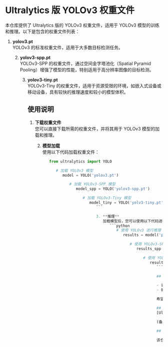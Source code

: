 # Ultralytics 版 YOLOv3 权重文件

本仓库提供了 Ultralytics 版的 YOLOv3 权重文件，适用于 YOLOv3 模型的训练和推理。以下是包含的权重文件列表：

1. **yolov3.pt**  
   YOLOv3 的标准权重文件，适用于大多数目标检测任务。

   2. **yolov3-spp.pt**  
      YOLOv3-SPP 的权重文件，通过空间金字塔池化（Spatial Pyramid Pooling）增强了模型的性能，特别适用于高分辨率图像的目标检测。

      3. **yolov3-tiny.pt**  
         YOLOv3-Tiny 的权重文件，适用于资源受限的环境，如嵌入式设备或移动设备，具有较快的推理速度和较小的模型体积。

         ## 使用说明

         1. **下载权重文件**  
            您可以直接下载所需的权重文件，并将其用于 YOLOv3 模型的加载和推理。

            2. **模型加载**  
               使用以下代码加载权重文件：
                  ```python
                     from ultralytics import YOLO

                        # 加载 YOLOv3 模型
                           model = YOLO('yolov3.pt')

                              # 加载 YOLOv3-SPP 模型
                                 model_spp = YOLO('yolov3-spp.pt')

                                    # 加载 YOLOv3-Tiny 模型
                                       model_tiny = YOLO('yolv3-tiny.pt')
                                          ```

                                          3. **推理**  
                                             加载模型后，您可以使用以下代码进行目标检测：
                                                ```python
                                                   # 使用 YOLOv3 进行推理
                                                      results = model('path/to/image.jpg')

                                                         # 使用 YOLOv3-SPP 进行推理
                                                            results_spp = model_spp('path/to/image.jpg')

                                                               # 使用 YOLOv3-Tiny 进行推理
                                                                  results_tiny = model_tiny('path/to/image.jpg')
                                                                     ```

                                                                     ## 注意事项

                                                                     - 请确保您使用的是与权重文件版本匹配的 YOLOv3 模型代码。
                                                                     - 如果您在训练新模型时使用这些权重文件作为预训练模型，请确保数据集与预训练数据集具有相似的分布。

                                                                     希望这些权重文件能够帮助您在目标检测任务中取得更好的效果！

                                                                     ## 下载链接
                                                                     [Ultralytics版YOLOv3权重文件](https://pan.quark.cn/s/70d7d615409b) 

                                                                     (备用: [备用下载](https://pan.baidu.com/s/1WiQNSXJf5rL-_9XPtLuT2g?pwd=1234))

                                                                     ## 说明

                                                                     该仓库仅用于学习交流，请勿用于商业用途。
